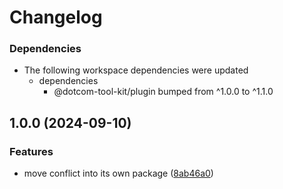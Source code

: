 # Changelog

### Dependencies

* The following workspace dependencies were updated
  * dependencies
    * @dotcom-tool-kit/plugin bumped from ^1.0.0 to ^1.1.0

## 1.0.0 (2024-09-10)


### Features

* move conflict into its own package ([8ab46a0](https://github.com/Financial-Times/dotcom-tool-kit/commit/8ab46a06370d32fd19300fd6a58a775e04a96717))
